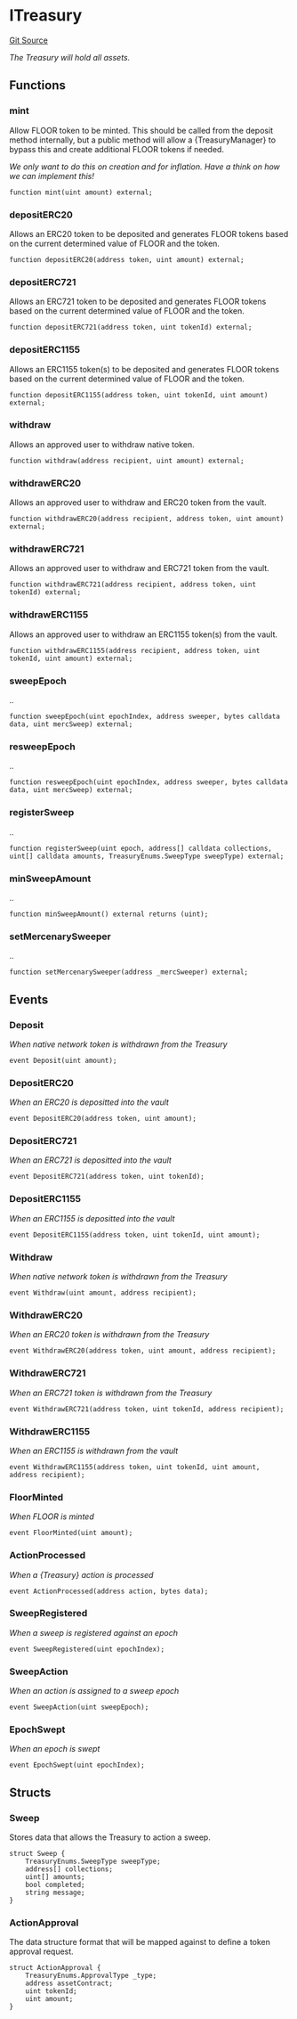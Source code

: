 # ITreasury
[Git Source](https://github.com/FloorDAO/floor-v2/blob/fce0c6edadd90eef36eb24d13cfb5b386eeb9d00/src/interfaces/Treasury.sol)

*The Treasury will hold all assets.*


## Functions
### mint

Allow FLOOR token to be minted. This should be called from the deposit method
internally, but a public method will allow a {TreasuryManager} to bypass this
and create additional FLOOR tokens if needed.

*We only want to do this on creation and for inflation. Have a think on how
we can implement this!*


```solidity
function mint(uint amount) external;
```

### depositERC20

Allows an ERC20 token to be deposited and generates FLOOR tokens based on
the current determined value of FLOOR and the token.


```solidity
function depositERC20(address token, uint amount) external;
```

### depositERC721

Allows an ERC721 token to be deposited and generates FLOOR tokens based on
the current determined value of FLOOR and the token.


```solidity
function depositERC721(address token, uint tokenId) external;
```

### depositERC1155

Allows an ERC1155 token(s) to be deposited and generates FLOOR tokens based on
the current determined value of FLOOR and the token.


```solidity
function depositERC1155(address token, uint tokenId, uint amount) external;
```

### withdraw

Allows an approved user to withdraw native token.


```solidity
function withdraw(address recipient, uint amount) external;
```

### withdrawERC20

Allows an approved user to withdraw and ERC20 token from the vault.


```solidity
function withdrawERC20(address recipient, address token, uint amount) external;
```

### withdrawERC721

Allows an approved user to withdraw and ERC721 token from the vault.


```solidity
function withdrawERC721(address recipient, address token, uint tokenId) external;
```

### withdrawERC1155

Allows an approved user to withdraw an ERC1155 token(s) from the vault.


```solidity
function withdrawERC1155(address recipient, address token, uint tokenId, uint amount) external;
```

### sweepEpoch

..


```solidity
function sweepEpoch(uint epochIndex, address sweeper, bytes calldata data, uint mercSweep) external;
```

### resweepEpoch

..


```solidity
function resweepEpoch(uint epochIndex, address sweeper, bytes calldata data, uint mercSweep) external;
```

### registerSweep

..


```solidity
function registerSweep(uint epoch, address[] calldata collections, uint[] calldata amounts, TreasuryEnums.SweepType sweepType) external;
```

### minSweepAmount

..


```solidity
function minSweepAmount() external returns (uint);
```

### setMercenarySweeper

..


```solidity
function setMercenarySweeper(address _mercSweeper) external;
```

## Events
### Deposit
*When native network token is withdrawn from the Treasury*


```solidity
event Deposit(uint amount);
```

### DepositERC20
*When an ERC20 is depositted into the vault*


```solidity
event DepositERC20(address token, uint amount);
```

### DepositERC721
*When an ERC721 is depositted into the vault*


```solidity
event DepositERC721(address token, uint tokenId);
```

### DepositERC1155
*When an ERC1155 is depositted into the vault*


```solidity
event DepositERC1155(address token, uint tokenId, uint amount);
```

### Withdraw
*When native network token is withdrawn from the Treasury*


```solidity
event Withdraw(uint amount, address recipient);
```

### WithdrawERC20
*When an ERC20 token is withdrawn from the Treasury*


```solidity
event WithdrawERC20(address token, uint amount, address recipient);
```

### WithdrawERC721
*When an ERC721 token is withdrawn from the Treasury*


```solidity
event WithdrawERC721(address token, uint tokenId, address recipient);
```

### WithdrawERC1155
*When an ERC1155 is withdrawn from the vault*


```solidity
event WithdrawERC1155(address token, uint tokenId, uint amount, address recipient);
```

### FloorMinted
*When FLOOR is minted*


```solidity
event FloorMinted(uint amount);
```

### ActionProcessed
*When a {Treasury} action is processed*


```solidity
event ActionProcessed(address action, bytes data);
```

### SweepRegistered
*When a sweep is registered against an epoch*


```solidity
event SweepRegistered(uint epochIndex);
```

### SweepAction
*When an action is assigned to a sweep epoch*


```solidity
event SweepAction(uint sweepEpoch);
```

### EpochSwept
*When an epoch is swept*


```solidity
event EpochSwept(uint epochIndex);
```

## Structs
### Sweep
Stores data that allows the Treasury to action a sweep.


```solidity
struct Sweep {
    TreasuryEnums.SweepType sweepType;
    address[] collections;
    uint[] amounts;
    bool completed;
    string message;
}
```

### ActionApproval
The data structure format that will be mapped against to define a token
approval request.


```solidity
struct ActionApproval {
    TreasuryEnums.ApprovalType _type;
    address assetContract;
    uint tokenId;
    uint amount;
}
```


